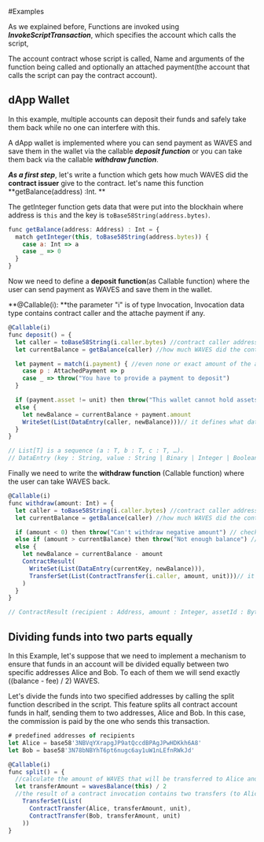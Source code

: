 #Examples

As we explained before, Functions are invoked using _**InvokeScriptTransaction**_, which specifies the account which calls the script,

The account contract whose script is called, Name and arguments of the function being called and optionally an attached payment\(the account that calls the script can pay the contract account\).

## dApp Wallet

In this example, multiple accounts can deposit their funds and safely take them back while no one can interfere with this.

A dApp wallet is implemented where you can send payment as WAVES and save them in the wallet via the callable _**deposit function**_ or you can take them back via the callable _**withdraw function**_.

_**As a first step**_, let's write a function which gets how much WAVES did the **contract issuer** give to the contract. let's name this function **getBalance\(address\) :Int. **

The getInteger function gets data that were put into the blockhain where address is `this` and the key is `toBase58String(address.bytes)`.

```js
func getBalance(address: Address) : Int = {
  match getInteger(this, toBase58String(address.bytes)) {
    case a: Int => a
    case _ => 0
  }
}
```

Now we need to define a **deposit function**\(as Callable function\) where the user can send payment as WAVES and save them in the wallet.

**@Callable\(i\): **the parameter "i" is of type Invocation, Invocation data type contains contract caller and the attache payment if any.

```js
@Callable(i)
func deposit() = {
  let caller = toBase58String(i.caller.bytes) //contract caller address.
  let currentBalance = getBalance(caller) //how much WAVES did the contract issuer give to the contract.

  let payment = match(i.payment) { //even none or exact amount of the attached payment(InvokeScriptTransaction).
    case p : AttachedPayment => p
    case _ => throw("You have to provide a payment to deposit")
  }

  if (payment.asset != unit) then throw("This wallet cannot hold assets other than WAVES")
  else {
    let newBalance = currentBalance + payment.amount
    WriteSet(List(DataEntry(caller, newBalance)))// it defines what data (caller address and the new balance) will be stored in contract's account.
  }
}

// List[T] is a sequence (a : T, b : T, c : T, …).
// DataEntry (key : String, value : String | Binary | Integer | Boolean)
```

Finally we need to write the **withdraw function** \(Callable function\) where the user can take WAVES back.

```js
@Callable(i)
func withdraw(amount: Int) = {
  let caller = toBase58String(i.caller.bytes) //contract caller address.
  let currentBalance = getBalance(caller) //how much WAVES did the contract issuer give to the contract.

  if (amount < 0) then throw("Can't withdraw negative amount") // checking if the amount is negative or not
  else if (amount > currentBalance) then throw("Not enough balance") // checking enough balance
  else {
    let newBalance = currentBalance - amount
    ContractResult(
      WriteSet(List(DataEntry(currentKey, newBalance))),
      TransferSet(List(ContractTransfer(i.caller, amount, unit)))// it defines outgoing payments.
    )
  }
}

// ContractResult (recipient : Address, amount : Integer, assetId : ByteArray)
```



## Dividing funds into two parts equally

In this Example, let's suppose that we need to implement a mechanism to ensure that funds in an account will be divided equally between two specific addresses Alice and Bob. To each of them we will send exactly \(\(balance - fee\) / 2\) WAVES.

Let's divide the funds into two specified addresses by calling the split function described in the script. This feature splits all contract account funds in half, sending them to two addresses, Alice and Bob. In this case, the commission is paid by the one who sends this transaction.

```js
# predefined addresses of recipients
let Alice = base58'3NBVqYXrapgJP9atQccdBPAgJPwHDKkh6A8'
let Bob = base58'3N78bNBYhT6pt6nugc6ay1uW1nLEfnRWkJd'

@Callable(i)
func split() = {
  //calculate the amount of WAVES that will be transferred to Alice and Bob
  let transferAmount = wavesBalance(this) / 2
  //the result of a contract invocation contains two transfers (to Alice and to Bob)
    TransferSet(List(
      ContractTransfer(Alice, transferAmount, unit),
      ContractTransfer(Bob, transferAmount, unit)
    ))
}
```
